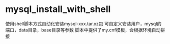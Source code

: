 # mysql_install_with_shell

使用shell脚本方式自动化安装mysql-xxx.tar.xz包
可自定义安装用户，mysql的端口，data目录，base目录等参数
脚本中提供了my.cnf模板，会根据环境自动拼接